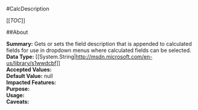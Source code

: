 #CalcDescription

[[_TOC_]]

##About

**Summary:**  Gets or sets the field description that is appended to calculated fields for use in dropdown menus where calculated fields can be selected.   
**Data Type:** [[System.String|http://msdn.microsoft.com/en-us/library/s1wwdcbf]]  
**Accepted Values:**   
**Default Value:** null  
**Impacted Features:**   
**Purpose:**   
**Usage:**   
**Caveats:**   

